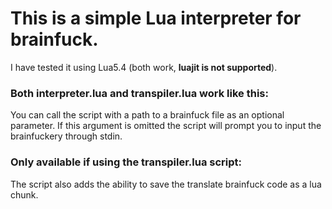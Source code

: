 # This is a simple Lua interpreter for brainfuck.

I have tested it using Lua5.4 (both work, **luajit is not supported**).

### Both interpreter.lua and transpiler.lua work like this:
You can call the script with a path to a brainfuck file as an optional parameter. If this argument is omitted the script will prompt you to input the brainfuckery through stdin.

### Only available if using the transpiler.lua script:
The script also adds the ability to save the translate brainfuck code as a lua chunk.
